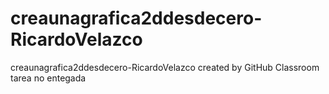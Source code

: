 # creaunagrafica2ddesdecero-RicardoVelazco
creaunagrafica2ddesdecero-RicardoVelazco created by GitHub Classroom
tarea no entegada

